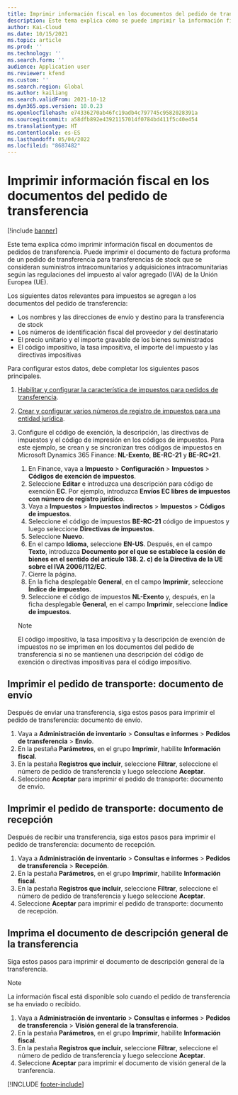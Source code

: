 ```yaml
---
title: Imprimir información fiscal en los documentos del pedido de transferencia
description: Este tema explica cómo se puede imprimir la información fiscal determinada por el servicio de cálculo de impuestos en los documentos del pedido de transferencia.
author: Kai-Cloud
ms.date: 10/15/2021
ms.topic: article
ms.prod: ''
ms.technology: ''
ms.search.form: ''
audience: Application user
ms.reviewer: kfend
ms.custom: ''
ms.search.region: Global
ms.author: kailiang
ms.search.validFrom: 2021-10-12
ms.dyn365.ops.version: 10.0.23
ms.openlocfilehash: e74336270ab46fc19adb4c797745c9582028391a
ms.sourcegitcommit: a58dfb892e43921157014f0784bd411f5c40e454
ms.translationtype: HT
ms.contentlocale: es-ES
ms.lasthandoff: 05/04/2022
ms.locfileid: "8687482"
---
```

# <a name="print-tax-information-on-transfer-order-documents"></a>Imprimir información fiscal en los documentos del pedido de transferencia

[!include [banner](../../includes/banner.md)]

Este tema explica cómo imprimir información fiscal en documentos de pedidos de transferencia. Puede imprimir el documento de factura proforma de un pedido de transferencia para transferencias de stock que se consideran suministros intracomunitarios y adquisiciones intracomunitarias según las regulaciones del impuesto al valor agregado (IVA) de la Unión Europea (UE). 

Los siguientes datos relevantes para impuestos se agregan a los documentos del pedido de transferencia:

- Los nombres y las direcciones de envío y destino para la transferencia de stock
- Los números de identificación fiscal del proveedor y del destinatario
- El precio unitario y el importe gravable de los bienes suministrados
- El código impositivo, la tasa impositiva, el importe del impuesto y las directivas impositivas

Para configurar estos datos, debe completar los siguientes pasos principales.

1. [Habilitar y configurar la característica de impuestos para pedidos de transferencia](tasks/Tax-feature-support-for-transfer-order.md).
2. [Crear y configurar varios números de registro de impuestos para una entidad jurídica](emea-multiple-vat-registration-numbers.md).
3. Configure el código de exención, la descripción, las directivas de impuestos y el código de impresión en los códigos de impuestos. Para este ejemplo, se crean y se sincronizan tres códigos de impuestos en Microsoft Dynamics 365 Finance: **NL-Exento**, **BE-RC-21** y **BE-RC+21**.

    1. En Finance, vaya a **Impuesto** \> **Configuración** \> **Impuestos** \> **Códigos de exención de impuestos**.
    2. Seleccione **Editar** e introduzca una descripción para código de exención **EC**. Por ejemplo, introduzca **Envíos EC libres de impuestos con número de registro jurídico**.
    3. Vaya a **Impuestos** \> **Impuestos indirectos** \> **Impuestos** \> **Códigos de impuestos**.
    4. Seleccione el código de impuestos **BE-RC-21** código de impuestos y luego seleccione **Directivas de impuestos**.
    5. Seleccione **Nuevo**.
    6. En el campo **Idioma**, seleccione **EN-US**. Después, en el campo **Texto**, introduzca **Documento por el que se establece la cesión de bienes en el sentido del artículo 138. 2. c) de la Directiva de la UE sobre el IVA 2006/112/EC**.
    7. Cierre la página.
    8. En la ficha desplegable **General**, en el campo **Imprimir**, seleccione **Índice de impuestos**.
    8. Seleccione el código de impuestos **NL-Exento** y, después, en la ficha desplegable **General**, en el campo **Imprimir**, seleccione **Índice de impuestos**.

    > [!NOTE] 
    > El código impositivo, la tasa impositiva y la descripción de exención de impuestos no se imprimen en los documentos del pedido de transferencia si no se mantienen una descripción del código de exención o directivas impositivas para el código impositivo.

## <a name="print-the-transfer-order---shipment-document"></a>Imprimir el pedido de transporte: documento de envío

Después de enviar una transferencia, siga estos pasos para imprimir el pedido de transferencia: documento de envío.

1. Vaya a **Administración de inventario** \> **Consultas e informes** \> **Pedidos de transferencia** \> **Envío**.
2. En la pestaña **Parámetros**, en el grupo **Imprimir**, habilite **Información fiscal**.
3. En la pestaña **Registros que incluir**, seleccione **Filtrar**, seleccione el número de pedido de transferencia y luego seleccione **Aceptar**.
4. Seleccione **Aceptar** para imprimir el pedido de transporte: documento de envío.

## <a name="print-the-transfer-order---receipt-document"></a>Imprimir el pedido de transporte: documento de recepción

Después de recibir una transferencia, siga estos pasos para imprimir el pedido de transferencia: documento de recepción.

1. Vaya a **Administración de inventario** \> **Consultas e informes** \> **Pedidos de transferencia** \> **Recepción**.
2. En la pestaña **Parámetros**, en el grupo **Imprimir**, habilite **Información fiscal**.
3. En la pestaña **Registros que incluir**, seleccione **Filtrar**, seleccione el número de pedido de transferencia y luego seleccione **Aceptar**.
4. Seleccione **Aceptar** para imprimir el pedido de transporte: documento de recepción.

## <a name="print-the-transfer-overview-document"></a>Imprima el documento de descripción general de la transferencia

Siga estos pasos para imprimir el documento de descripción general de la transferencia.

> [!NOTE]
> La información fiscal está disponible solo cuando el pedido de transferencia se ha enviado o recibido.

1. Vaya a **Administración de inventario** \> **Consultas e informes** \> **Pedidos de transferencia** \> **Visión general de la transferencia**.
2. En la pestaña **Parámetros**, en el grupo **Imprimir**, habilite **Información fiscal**.
3. En la pestaña **Registros que incluir**, seleccione **Filtrar**, seleccione el número de pedido de transferencia y luego seleccione **Aceptar**.
4. Seleccione **Aceptar** para imprimir el documento de visión general de la tranferencia.

[!INCLUDE [footer-include](../../includes/footer-banner.md)]
